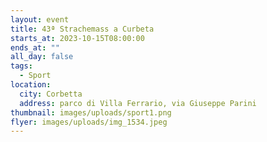 ```yaml
---
layout: event
title: 43ª Strachemass a Curbeta
starts_at: 2023-10-15T08:00:00
ends_at: ""
all_day: false
tags:
  - Sport
location:
  city: Corbetta
  address: parco di Villa Ferrario, via Giuseppe Parini
thumbnail: images/uploads/sport1.png
flyer: images/uploads/img_1534.jpeg
---
```

